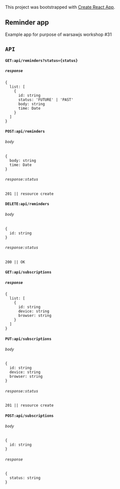 This project was bootstrapped with [Create React App](https://github.com/facebook/create-react-app).

## Reminder app

Example app for purpose of warsawjs workshop #31

## `API`

#### `GET:api/reminders?status={status}`
##### `response`

```
{
  list: [
    {
      id: string
      status: 'FUTURE' | 'PAST'
      body: string
      time: Date
    }
  ]
}
```

#### `POST:api/reminders`
###### `body`

```
{
  body: string
  time: Date
}

```

###### `response:status`

```
201 || resource create
```


#### `DELETE:api/reminders`
###### `body`

```
{
  id: string
}

```

###### `response:status`

```
200 || OK
```

#### `GET:api/subscriptions`
##### `response`

```
{
  list: [
    {
      id: string
      device: string
      browser: string
    }
  ]
}
```

#### `PUT:api/subscriptions`
###### `body`

```
{
  id: string
  device: string
  browser: string
}

```
###### `response:status`

```
201 || resource create
```

#### `POST:api/subscriptions`
###### `body`

```
{
  id: string
}

```
###### `response`

```
{
  status: string
}

```

